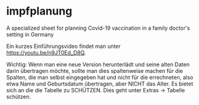 # impfplanung
A specialized sheet for planning Covid-19 vaccination in a family doctor's setting in Germany

Ein kurzes Einführungsvideo findet man unter https://youtu.be/n9JT0Ed_D8Q.

Wichtig: Wenn man eine neue Version herunterlädt und seine alten Daten darin übertragen möchte, sollte man dies spaltenweise machen für die Spalten, die man selbst eingegeben hat und nicht für die errechneten, also etwa Name und Geburtsdatum übertragen, aber NICHT das Alter.
Es bietet sich an die die Tabelle zu SCHÜTZEN. Dies geht unter Extras -> Tabelle schützen.
